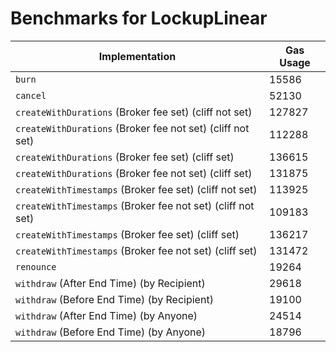 # Benchmarks for LockupLinear

| Implementation                                              | Gas Usage |
| ----------------------------------------------------------- | --------- |
| `burn`                                                      | 15586     |
| `cancel`                                                    | 52130     |
| `createWithDurations` (Broker fee set) (cliff not set)      | 127827    |
| `createWithDurations` (Broker fee not set) (cliff not set)  | 112288    |
| `createWithDurations` (Broker fee set) (cliff set)          | 136615    |
| `createWithDurations` (Broker fee not set) (cliff set)      | 131875    |
| `createWithTimestamps` (Broker fee set) (cliff not set)     | 113925    |
| `createWithTimestamps` (Broker fee not set) (cliff not set) | 109183    |
| `createWithTimestamps` (Broker fee set) (cliff set)         | 136217    |
| `createWithTimestamps` (Broker fee not set) (cliff set)     | 131472    |
| `renounce`                                                  | 19264     |
| `withdraw` (After End Time) (by Recipient)                  | 29618     |
| `withdraw` (Before End Time) (by Recipient)                 | 19100     |
| `withdraw` (After End Time) (by Anyone)                     | 24514     |
| `withdraw` (Before End Time) (by Anyone)                    | 18796     |
